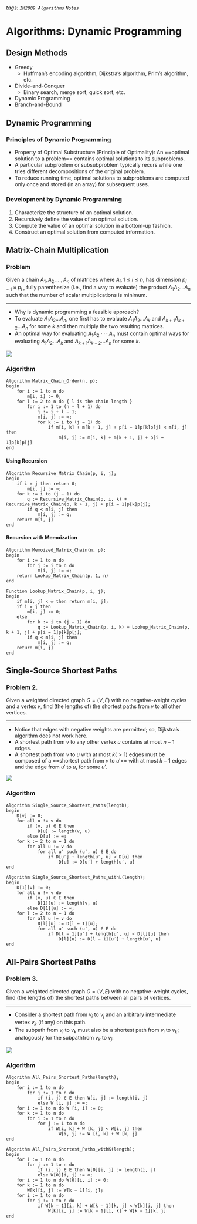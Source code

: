 ###### tags: `IM2009 Algorithms` `Notes`
# Algorithms: Dynamic Programming
## Design Methods
* Greedy
    * Huffman’s encoding algorithm, Dijkstra’s algorithm, Prim’s algorithm, etc.
* Divide-and-Conquer
    * Binary search, merge sort, quick sort, etc.
* Dynamic Programming
* Branch-and-Bound


## Dynamic Programming
### Principles of Dynamic Programming
* Property of Optimal Substructure (Principle of Optimality):
    An ==optimal solution to a problem== contains optimal solutions to its subproblems.
* A particular subproblem or subsubproblem typically recurs while one tries diﬀerent decompositions of the original problem.
* To reduce running time, optimal solutions to subproblems are computed only once and stored (in an array) for subsequent uses.

### Development by Dynamic Programming
1. Characterize the structure of an optimal solution.
2. Recursively deﬁne the value of an optimal solution.
3. Compute the value of an optimal solution in a bottom-up fashion.
4. Construct an optimal solution from computed information.


## Matrix-Chain Multiplication
### Problem
Given a chain $A_1, A_2, ..., A_n$ of matrices where $A_i , 1 \le i \le n$, has dimension $p_{i − 1} \times p_i$ , fully parenthesize (i.e., find a way to evaluate) the product $A_1A_2 ... A_n$ such that the number of scalar multiplications is minimum.
***
* Why is dynamic programming a feasible approach?
* To evaluate $A_1A_2 ... A_n$, one ﬁrst has to evaluate $A_1A_2 ... A_k$ and $A_{k + 1}A_{k + 2} ... A_n$ for some $k$ and then multiply the two resulting matrices.
* An optimal way for evaluating $A_1A_2···A_n$ must contain optimal ways for evaluating $A_1A_2 ... A_k$ and $A_{k + 1}A_{k + 2} ... A_n$ for some $k$.

![](https://i.imgur.com/SKcSpLx.png)

### Algorithm
```cpp=
Algorithm Matrix_Chain_Order(n, p);
begin
    for i := 1 to n do
        m[i, i] := 0;
    for l := 2 to n do { l is the chain length }
        for i := 1 to (n − l + 1) do
            j := i + l − 1;
            m[i, j] := ∞;
            for k := i to (j − 1) do
                if m[i, k] + m[k + 1, j] + p[i − 1]p[k]p[j] < m[i, j] then
                    m[i, j] := m[i, k] + m[k + 1, j] + p[i − 1]p[k]p[j]
end
```

#### Using Recursion
```cpp=
Algorithm Recursive_Matrix_Chain(p, i, j);
begin
    if i = j then return 0;
        m[i, j] := ∞;
    for k := i to (j − 1) do
        q := Recursive_Matrix_Chain(p, i, k) + Recursive_Matrix_Chain(p, k + 1, j) + p[i − 1]p[k]p[j];
        if q < m[i, j] then
            m[i, j] := q;
    return m[i, j]
end
```

#### Recursion with Memoization
```cpp=
Algorithm Memoized_Matrix_Chain(n, p);
begin
    for i := 1 to n do
        for j := i to n do
            m[i, j] := ∞;
    return Lookup_Matrix_Chain(p, 1, n)
end

Function Lookup_Matrix_Chain(p, i, j);
begin
    if m[i, j] < ∞ then return m[i, j];
    if i = j then
        m[i, j] := 0;
    else
        for k := i to (j − 1) do
            q := Lookup_Matrix_Chain(p, i, k) + Lookup_Matrix_Chain(p, k + 1, j) + p[i − 1]p[k]p[j];
        if q < m[i, j] then
            m[i, j] := q;
    return m[i, j]
end
```


## Single-Source Shortest Paths
### Problem 2. 
Given a weighted directed graph $G = (V, E)$ with no negative-weight cycles and a vertex $v$, find (the lengths of) the shortest paths from $v$ to all other vertices.
***
* Notice that edges with negative weights are permitted; so, Dijkstra’s algorithm does not work here.
* A shortest path from $v$ to any other vertex $u$ contains at most $n − 1$ edges.
* A shortest path from $v$ to $u$ with at most $k (\gt 1)$ edges must be composed of a ==shortest path from $v$ to $u′$== with at most $k − 1$ edges and the edge from $u′$ to $u$, for some $u′$.

![](https://i.imgur.com/5MqqKb1.png)

### Algorithm
```cpp=
Algorithm Single_Source_Shortest_Paths(length);
begin
    D[v] := 0;
    for all u != v do
        if (v, u) ∈ E then
            D[u] := length(v, u)
        else D[u] := ∞;
    for k := 2 to n − 1 do
        for all u != v do
            for all u′ such (u′, u) ∈ E do
                if D[u′] + length[u′, u] < D[u] then
                    D[u] := D[u′] + length[u′, u]
end
```
```cpp=
Algorithm Single_Source_Shortest_Paths_withL(length);
begin
    D[1][v] := 0;
    for all u != v do
        if (v, u) ∈ E then
            D[1][u] := length(v, u)
        else D[1][u] := ∞;
    for l := 2 to n − 1 do
        for all u != v do
            D[l][u] := D[l − 1][u];
            for all u′ such (u′, u) ∈ E do
                if D[l − 1][u′] + length[u′, u] < D[l][u] then
                    D[l][u] := D[l − 1][u′] + length[u′, u]
end
```



## All-Pairs Shortest Paths
### Problem 3. 
Given a weighted directed graph $G = (V, E)$ with no negative-weight cycles, find (the lengths of) the shortest paths between all pairs of vertices.
***
* Consider a shortest path from $v_i$ to $v_j$ and an arbitrary intermediate vertex $v_k$ (if any) on this path.
* The subpath from $v_i$ to $v_k$ must also be a shortest path from $v_i$ to $v_k$; analogously for the subpathfrom $v_k$ to $v_j$.  

![](https://i.imgur.com/IbZHjW3.png)

### Algorithm
```cpp=
Algorithm All_Pairs_Shortest_Paths(length);
begin
    for i := 1 to n do
        for j := 1 to n do
            if (i, j) ∈ E then W[i, j] := length(i, j)
            else W [i, j] := ∞;
    for i := 1 to n do W [i, i] := 0;
    for k := 1 to n do
        for i := 1 to n do
            for j := 1 to n do
                if W[i, k] + W [k, j] < W[i, j] then
                    W[i, j] := W [i, k] + W [k, j]
end
```

```cpp=
Algorithm All_Pairs_Shortest_Paths_withK(length);
begin
    for i := 1 to n do
        for j := 1 to n do
            if (i, j) ∈ E then W[0][i, j] := length(i, j)
            else W[0][i, j] := ∞;
    for i := 1 to n do W[0][i, i] := 0;
    for k := 1 to n do
        W[k][i, j] := W[k − 1][i, j];
    for i := 1 to n do
        for j := 1 to n do
            if W[k − 1][i, k] + W[k − 1][k, j] < W[k][i, j] then
                W[k][i, j] := W[k − 1][i, k] + W[k − 1][k, j]
end
```